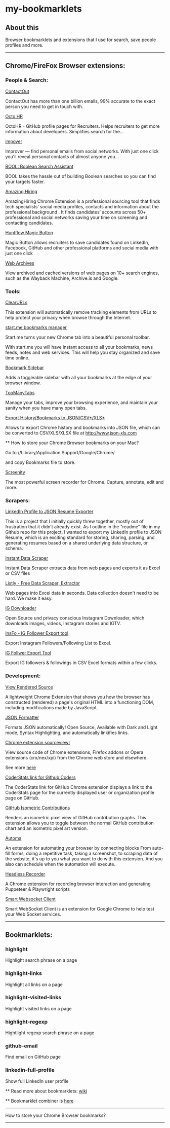 # my-bookmarklets

## About this

Browser bookmarklets and extensions that I use for search, save people profiles and more.

----

## Chrome/FireFox Browser extensions:

### People & Search:

[ContactOut](https://chrome.google.com/webstore/detail/find-anyones-email-contac/jjdemeiffadmmjhkbbpglgnlgeafomjo?hl=en)

ContactOut has more than one billion emails, 99% accurate to the exact person you need to get in touch with.

[Octo HR](https://chrome.google.com/webstore/detail/octohr/beiklbdjdmfkgchmiabjejdlpaoicbef?hl=en)

OctoHR - GitHub profile pages for Recruiters. Helps recruiters to get more information about developers. Simplifies search for the…

[impover](https://chrome.google.com/webstore/detail/improver/gnnlkejcihagecnbgfjcghecbaemeaho?hl=en)

Improver — find personal emails from social networks. With just one click you'll reveal personal contacts of almost anyone you…

[BOOL: Boolean Search Assistant](https://chrome.google.com/webstore/detail/bool-boolean-search-assis/cfpmoigmhcehoegokjllchipdiindpkc)

BOOL takes the hassle out of building Boolean searches so you can find your targets faster.

[Amazing Hiring](https://chrome.google.com/webstore/detail/amazinghiring/didkfdopbffjkpolefhpcjkohcpalicd/related?hl=en)

AmazingHiring Chrome Extension is a professional sourcing tool that finds tech specialists’ social media profiles, contacts and information about the professional background . It finds candidates’ accounts across 50+ professional and social networks saving your time on screening and contacting candidates.

[Huntflow Magic Button](https://chrome.google.com/webstore/detail/%D0%B2%D0%BE%D0%BB%D1%88%D0%B5%D0%B1%D0%BD%D0%B0%D1%8F-%D0%BA%D0%BD%D0%BE%D0%BF%D0%BA%D0%B0-%D1%85%D0%B0%D0%BD%D1%82%D1%84%D0%BB%D0%BE%D1%83/lhehchebjnjcaeklbpoanpogkggnhadk?hl=en)

Magic Button allows recruiters to save candidates found on LinkedIn, Facebook, GitHub and other professional platforms and social media with just one click

[Web Archives](https://chrome.google.com/webstore/detail/web-archives/hkligngkgcpcolhcnkgccglchdafcnao)

View archived and cached versions of web pages on 10+ search engines, such as the Wayback Machine, Archive.is and Google.


### Tools:

[ClearURLs](https://chrome.google.com/webstore/detail/clearurls/lckanjgmijmafbedllaakclkaicjfmnk)

This extension will automatically remove tracking elements from URLs to help protect your privacy when browse through the Internet.

[start.me bookmarks manager](https://chrome.google.com/webstore/detail/new-tab-page-by-startme/cfmnkhhioonhiehehedmnjibmampjiab)

Start.me turns your new Chrome tab into a beautiful personal toolbar.

With start.me you will have instant access to all your bookmarks, news feeds, notes and web services. This will help you stay organized and save time online.

[Bookmark Sidebar](https://extensions.redeviation.com/)

Adds a toggleable sidebar with all your bookmarks at the edge of your browser window.

[TooManyTabs](https://chrome.google.com/webstore/detail/toomanytabs-for-chrome/amigcgbheognjmfkaieeeadojiibgbdp)

Manage your tabs, improve your browsing experience, and maintain your sanity when you have many open tabs.

[Export History/Bookmarks to JSON/CSV*/XLS*](https://chrome.google.com/webstore/detail/export-historybookmarks-t/dcoegfodcnjofhjfbhegcgjgapeichlf)

Allows to export Chrome history and bookmarks into JSON file, which can be converted to CSV/XLS/XLSX file at http://www.json-xls.com

** How to store your Chrome Browser bookmarks on your Mac?

Go to /<user>/Library/Application Support/Google/Chrome/<your user profile>

and copy Bookmarks file to store.

[Screenity](https://chrome.google.com/webstore/detail/screenity-screen-recorder/kbbdabhdfibnancpjfhlkhafgdilcnji)

The most powerful screen recorder for Chrome. Capture, annotate, edit and more.


### Scrapers:

[LinkedIn Profile to JSON Resume Exporter](https://joshuatz.com/projects/web-stuff/linkedin-profile-to-json-resume-exporter/)

This is a project that I initially quickly threw together, mostly out of frustration that it didn’t already exist. As I outline in the “readme” file in my Github repo for this project, I wanted to export my LinkedIn profile to JSON Resume, which is an exciting standard for storing, sharing, parsing, and generating resumes based on a shared underlying data structure, or schema.

[Instant Data Scraper](https://chrome.google.com/webstore/detail/instant-data-scraper/ofaokhiedipichpaobibbnahnkdoiiah)

Instant Data Scraper extracts data from web pages and exports it as Excel or CSV files

[Listly - Free Data Scraper, Extractor](https://chrome.google.com/webstore/detail/listly-free-data-scraper/ihljmnfgkkmoikgkdkjejbkpdpbmcgeh)

Web pages into Excel data in seconds.
Data collection doesn't need to be hard. We make it easy.

[IG Downloader](https://chrome.google.com/webstore/detail/ig-downloader/cpgaheeihidjmolbakklolchdplenjai)

Open Source und privacy conscious Instagram Downloader, which downloads images, videos, Instagram stories and IGTV.

[InsFo - IG Follower Export tool](https://chrome.google.com/webstore/detail/insfo-ig-follower-export/bckleejkdhlponanidmjfjdigpahlado)

Export Instagram Followers/Following List to Excel.

[IG Follwer Export Tool](https://chrome.google.com/webstore/detail/ig-follower-export-tool/diobnppoomflbfopidklhnonklfpigng)

Export IG followers & followings in CSV Excel formats within a few clicks.

### Development:

[View Rendered Source](https://chrome.google.com/webstore/detail/view-rendered-source/ejgngohbdedoabanmclafpkoogegdpob)

A lightweight Chrome Extension that shows you how the browser has constructed (rendered) a page's original HTML into a functioning DOM, including modifications made by JavaScript.

[JSON Formatter](https://chrome.google.com/webstore/detail/json-formatter/gpmodmeblccallcadopbcoeoejepgpnb)

Formats JSON automatically! Open Source, Available with Dark and Light mode, Syntax Highlighting, and automatically linkifies links.

[Chrome extension sourceviewr](https://chrome.google.com/webstore/detail/chrome-extension-source-v/jifpbeccnghkjeaalbbjmodiffmgedin?hl=ru)

View source code of Chrome extensions, Firefox addons or Opera extensions (crx/nex/xpi) from the Chrome web store and elsewhere.

See more [here](https://solutionmade.net/ru/2-%D1%81%D0%BF%D0%BE%D1%81%D0%BE%D0%B1%D0%B0-%D0%BF%D1%80%D0%BE%D1%81%D0%BC%D0%BE%D1%82%D1%80%D0%B0-%D0%B8-%D0%B7%D0%B0%D0%B3%D1%80%D1%83%D0%B7%D0%BA%D0%B8-%D0%B8%D1%81%D1%85%D0%BE%D0%B4%D0%BD%D0%BE)

[CoderStats link for Github Coders](https://chrome.google.com/webstore/detail/coderstats-link-for-githu/necogepejonacpphmlmcagmbjaogpbng?hl=en)

The CoderStats link for GitHub Chrome extension displays a link to the CoderStats page for the currently displayed user or organization profile page on GitHub.

[GitHub Isometric Contributions](https://chrome.google.com/webstore/detail/github-isometric-contribu/mjoedlfflcchnleknnceiplgaeoegien)

Renders an isometric pixel view of GitHub contribution graphs.
This extension allows you to toggle between the normal GitHub contribution chart and an isometric pixel art version.

[Automa](https://chrome.google.com/webstore/detail/automa/infppggnoaenmfagbfknfkancpbljcca)

An extension for automating your browser by connecting blocks
From auto-fill forms, doing a repetitive task, taking a screenshot, to scraping data of the website, it's up to you what you want to do with this extension. And you also can schedule when the automation will execute.

[Headless Recorder](https://chrome.google.com/webstore/detail/headless-recorder/djeegiggegleadkkbgopoonhjimgehda)

A Chrome extension for recording browser interaction and generating Puppeteer & Playwright scripts

[Smart Websocket Client](https://chrome.google.com/webstore/detail/smart-websocket-client/omalebghpgejjiaoknljcfmglgbpocdp)

Smart WebSocket Client is an extension for Google Chrome to help test your Web Socket services.


----

## Bookmarklets:

### highlight

Highlight search phrase on a page

### highlight-links

Highlight all links on a page

### highlight-visited-links

Highlight visited links on a page

### highlight-regexp

Hightlight regexp search phrase on a page

### github-email

Find email on GitHub page

### linkedin-full-profile

Show full LinkedIn user profile

** Read more about bookmarklets: [wiki](https://en.wikipedia.org/wiki/Bookmarklet)

** Bookmarklet combiner is [here](https://w-shadow.com/bookmarklet-combiner/)

----

How to store your Chrome Browser bookmarks?

----